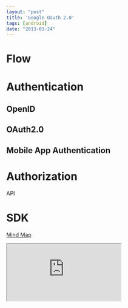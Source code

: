 ```yaml
---
layout: "post"
title: 'Google Oauth 2.0'
tags: [android]
date: "2013-03-24"
---
```


# Flow

# Authentication

## OpenID

## OAuth2.0

## Mobile App Authentication

# Authorization

API

# SDK

<p className="heading">
  <a href="http://app.wisemapping.com/c/maps/108563/public">Mind Map</a>
</p>
<div className="content">
  <iframe style={{ width: '700px', height: '400px', border: '1px solid black' }} src="http://app.wisemapping.com/c/maps/108563/embed?zoom=1"></iframe>
</div>